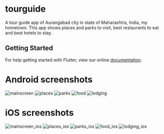 # tourguide

A tour guide app of Aurangabad city in state of Maharashtra, India, my hometown. This app shows places and parks to visit, best restaurants to eat and best hotels to stay.

## Getting Started

For help getting started with Flutter, view our online
[documentation](https://flutter.io/).

# Android screenshots
![mainscreen](https://user-images.githubusercontent.com/16548367/44313516-3313d000-a3d8-11e8-85b5-7beb2578f6bf.png)
![places](https://user-images.githubusercontent.com/16548367/44313521-3eff9200-a3d8-11e8-8eca-f53b1527f567.png)
![parks](https://user-images.githubusercontent.com/16548367/44313522-4757cd00-a3d8-11e8-8f6f-533fa5470996.png)
![food](https://user-images.githubusercontent.com/16548367/44313524-4b83ea80-a3d8-11e8-807f-421ea8af7dbd.png)
![lodging](https://user-images.githubusercontent.com/16548367/44313527-4fb00800-a3d8-11e8-97cd-d6bd66fce57c.png)

# iOS screenshots
![mainscreen_ios](https://user-images.githubusercontent.com/16548367/44313535-6ce4d680-a3d8-11e8-994d-2763b7550822.png)
![places_ios](https://user-images.githubusercontent.com/16548367/44313536-6fdfc700-a3d8-11e8-8ab8-fd6e9d1f422f.png)
![parks_ios](https://user-images.githubusercontent.com/16548367/44313537-72dab780-a3d8-11e8-8910-c89be09fecb5.png)
![food_ios](https://user-images.githubusercontent.com/16548367/44313538-766e3e80-a3d8-11e8-9204-ecc59d693422.png)
![lodging_ios](https://user-images.githubusercontent.com/16548367/44313539-79692f00-a3d8-11e8-8feb-181c33a35566.png)
